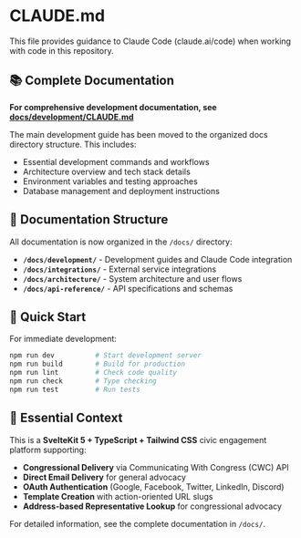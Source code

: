 # CLAUDE.md

This file provides guidance to Claude Code (claude.ai/code) when working with code in this repository.

## 📚 Complete Documentation

**For comprehensive development documentation, see [docs/development/CLAUDE.md](./docs/development/CLAUDE.md)**

The main development guide has been moved to the organized docs directory structure. This includes:

- Essential development commands and workflows
- Architecture overview and tech stack details
- Environment variables and testing approaches
- Database management and deployment instructions

## 📁 Documentation Structure

All documentation is now organized in the `/docs/` directory:

- **`/docs/development/`** - Development guides and Claude Code integration
- **`/docs/integrations/`** - External service integrations
- **`/docs/architecture/`** - System architecture and user flows
- **`/docs/api-reference/`** - API specifications and schemas

## 🚀 Quick Start

For immediate development:

```bash
npm run dev          # Start development server
npm run build        # Build for production
npm run lint         # Check code quality
npm run check        # Type checking
npm run test         # Run tests
```

## 🎯 Essential Context

This is a **SvelteKit 5 + TypeScript + Tailwind CSS** civic engagement platform supporting:

- **Congressional Delivery** via Communicating With Congress (CWC) API
- **Direct Email Delivery** for general advocacy
- **OAuth Authentication** (Google, Facebook, Twitter, LinkedIn, Discord)
- **Template Creation** with action-oriented URL slugs
- **Address-based Representative Lookup** for congressional advocacy

For detailed information, see the complete documentation in `/docs/`.